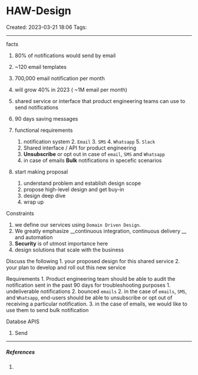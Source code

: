 # HAW-Design
Created: 2023-03-21 18:06
Tags: 
____

facts
1. 80% of notifications would send by email
2. ~120 email templates
3. 700,000 email notification per month
4. will grow 40% in 2023 ( ~1M email per month)
5. shared service or interface that product engineering teams can use to send notifications
6. 90 days saving messages


1. functional requirements
	1. notification system
		2. `Email`
		3. `SMS`
		4. `Whatsapp` 
		5. `Slack`
	2. Shared interface / API for product engineering 
	3. __Unsubscribe__ or opt out in case of `email`, `SMS` and `Whatsapp`
	4. in case of emails __Bulk__ notifications in specefic scenarios



5. start making proposal
	1. understand problem and establish design scope
	2. propose high-level design and get buy-in
	4. design deep dive
	5. wrap up

Constraints
1. we define our services using `Domain Driven Design`.
2. We greatly emphasize __continuous integration, continuous delivery __ and automation
3. __Security__ is of utmost importance here
4. design solutions that scale with the business

Discuss the following
	1. your proposed design for this shared service
	2. your plan to develop and roll out this new service


Requirements
	1. Product engineering team should be able to audit the notification sent in the past 90 days for troubleshooting purposes
		1. undeliverable notifications
		2. bounced `emails`
	2. in the case of `emails`, `SMS`, and `Whatsapp`, end-users should be able to unsubscribe or opt out of receiving a particular notification.
	3. in the case of emails, we would like to use them to send bulk notification



Databse
APIS
1. Send

_____
##### References
1.


